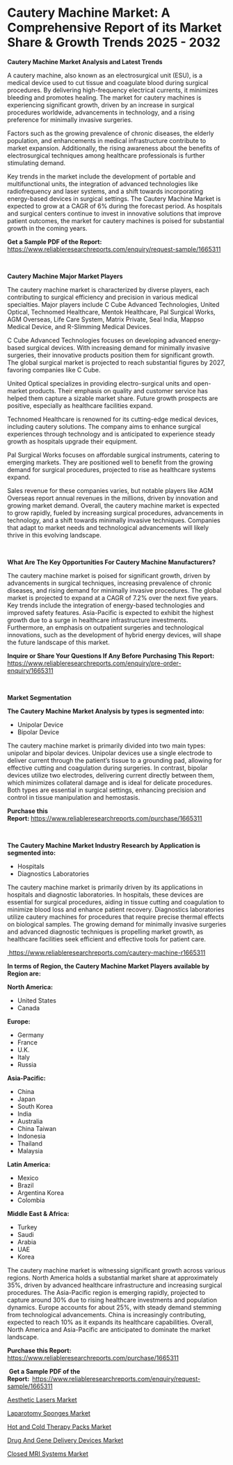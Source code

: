 <p><h1>Cautery Machine Market: A Comprehensive Report of its Market Share & Growth Trends 2025 - 2032</h1></p><p><strong>Cautery Machine Market Analysis and Latest Trends</strong></p>
<p><p>A cautery machine, also known as an electrosurgical unit (ESU), is a medical device used to cut tissue and coagulate blood during surgical procedures. By delivering high-frequency electrical currents, it minimizes bleeding and promotes healing. The market for cautery machines is experiencing significant growth, driven by an increase in surgical procedures worldwide, advancements in technology, and a rising preference for minimally invasive surgeries. </p><p>Factors such as the growing prevalence of chronic diseases, the elderly population, and enhancements in medical infrastructure contribute to market expansion. Additionally, the rising awareness about the benefits of electrosurgical techniques among healthcare professionals is further stimulating demand. </p><p>Key trends in the market include the development of portable and multifunctional units, the integration of advanced technologies like radiofrequency and laser systems, and a shift towards incorporating energy-based devices in surgical settings. The Cautery Machine Market is expected to grow at a CAGR of 6% during the forecast period. As hospitals and surgical centers continue to invest in innovative solutions that improve patient outcomes, the market for cautery machines is poised for substantial growth in the coming years.</p></p>
<p><strong>Get a Sample PDF of the Report:&nbsp;</strong> <a href="https://www.reliableresearchreports.com/enquiry/request-sample/1665311?utm_campaign=2245&utm_medium=2&utm_source=Github&utm_content=ia&utm_term=03032025&utm_id=cautery-machine">https://www.reliableresearchreports.com/enquiry/request-sample/1665311</a></p>
<p>&nbsp;</p>
<p><strong>Cautery Machine Major Market Players</strong></p>
<p><p>The cautery machine market is characterized by diverse players, each contributing to surgical efficiency and precision in various medical specialties. Major players include C Cube Advanced Technologies, United Optical, Technomed Healthcare, Mentok Healthcare, Pal Surgical Works, AGM Overseas, Life Care System, Matrix Private, Seal India, Mappso Medical Device, and R-Slimming Medical Devices.</p><p>C Cube Advanced Technologies focuses on developing advanced energy-based surgical devices. With increasing demand for minimally invasive surgeries, their innovative products position them for significant growth. The global surgical market is projected to reach substantial figures by 2027, favoring companies like C Cube.</p><p>United Optical specializes in providing electro-surgical units and open-market products. Their emphasis on quality and customer service has helped them capture a sizable market share. Future growth prospects are positive, especially as healthcare facilities expand.</p><p>Technomed Healthcare is renowned for its cutting-edge medical devices, including cautery solutions. The company aims to enhance surgical experiences through technology and is anticipated to experience steady growth as hospitals upgrade their equipment.</p><p>Pal Surgical Works focuses on affordable surgical instruments, catering to emerging markets. They are positioned well to benefit from the growing demand for surgical procedures, projected to rise as healthcare systems expand.</p><p>Sales revenue for these companies varies, but notable players like AGM Overseas report annual revenues in the millions, driven by innovation and growing market demand. Overall, the cautery machine market is expected to grow rapidly, fueled by increasing surgical procedures, advancements in technology, and a shift towards minimally invasive techniques. Companies that adapt to market needs and technological advancements will likely thrive in this evolving landscape.</p></p>
<p>&nbsp;</p>
<p><strong>What Are The Key Opportunities For Cautery Machine Manufacturers?</strong></p>
<p><p>The cautery machine market is poised for significant growth, driven by advancements in surgical techniques, increasing prevalence of chronic diseases, and rising demand for minimally invasive procedures. The global market is projected to expand at a CAGR of 7.2% over the next five years. Key trends include the integration of energy-based technologies and improved safety features. Asia-Pacific is expected to exhibit the highest growth due to a surge in healthcare infrastructure investments. Furthermore, an emphasis on outpatient surgeries and technological innovations, such as the development of hybrid energy devices, will shape the future landscape of this market.</p></p>
<p><strong>Inquire or Share Your Questions If Any Before Purchasing This Report:</strong> <a href="https://www.reliableresearchreports.com/enquiry/pre-order-enquiry/1665311?utm_campaign=2245&utm_medium=2&utm_source=Github&utm_content=ia&utm_term=03032025&utm_id=cautery-machine">https://www.reliableresearchreports.com/enquiry/pre-order-enquiry/1665311</a></p>
<p>&nbsp;</p>
<p><strong>Market Segmentation</strong></p>
<p><strong>The Cautery Machine Market Analysis by types is segmented into:</strong></p>
<p><ul><li>Unipolar Device</li><li>Bipolar Device</li></ul></p>
<p><p>The cautery machine market is primarily divided into two main types: unipolar and bipolar devices. Unipolar devices use a single electrode to deliver current through the patient’s tissue to a grounding pad, allowing for effective cutting and coagulation during surgeries. In contrast, bipolar devices utilize two electrodes, delivering current directly between them, which minimizes collateral damage and is ideal for delicate procedures. Both types are essential in surgical settings, enhancing precision and control in tissue manipulation and hemostasis.</p></p>
<p><strong>Purchase this Report:&nbsp;</strong><a href="https://www.reliableresearchreports.com/purchase/1665311?utm_campaign=2245&utm_medium=2&utm_source=Github&utm_content=ia&utm_term=03032025&utm_id=cautery-machine">https://www.reliableresearchreports.com/purchase/1665311</a></p>
<p>&nbsp;</p>
<p><strong>The Cautery Machine Market Industry Research by Application is segmented into:</strong></p>
<p><ul><li>Hospitals</li><li>Diagnostics Laboratories</li></ul></p>
<p><p>The cautery machine market is primarily driven by its applications in hospitals and diagnostic laboratories. In hospitals, these devices are essential for surgical procedures, aiding in tissue cutting and coagulation to minimize blood loss and enhance patient recovery. Diagnostics laboratories utilize cautery machines for procedures that require precise thermal effects on biological samples. The growing demand for minimally invasive surgeries and advanced diagnostic techniques is propelling market growth, as healthcare facilities seek efficient and effective tools for patient care.</p></p>
<p><a href="https://www.reliableresearchreports.com/cautery-machine-r1665311?utm_campaign=2245&utm_medium=2&utm_source=Github&utm_content=ia&utm_term=03032025&utm_id=cautery-machine">&nbsp;https://www.reliableresearchreports.com/cautery-machine-r1665311</a></p>
<p><strong>In terms of Region, the Cautery Machine Market Players available by Region are:</strong></p>
<p>
    <p> <strong> North America: </strong>
        <ul>
            <li>United States</li>
            <li>Canada</li>
        </ul>
        </p> 
    <p> <strong> Europe: </strong>
        <ul>
            <li>Germany</li>
            <li>France</li>
            <li>U.K.</li>
            <li>Italy</li>
            <li>Russia</li>
        </ul>
        </p> 
    <p> <strong> Asia-Pacific: </strong>
        <ul>
            <li>China</li>
            <li>Japan</li>
            <li>South Korea</li>
            <li>India</li>
            <li>Australia</li>
            <li>China Taiwan</li>
            <li>Indonesia</li>
            <li>Thailand</li>
            <li>Malaysia</li>
        </ul>
        </p> 
    <p> <strong> Latin America: </strong>
        <ul>
            <li>Mexico</li>
            <li>Brazil</li>
            <li>Argentina Korea</li>
            <li>Colombia</li>
        </ul>
        </p> 
    <p> <strong> Middle East & Africa: </strong>
        <ul>
            <li>Turkey</li>
            <li>Saudi</li>
            <li>Arabia</li>
            <li>UAE</li>
            <li>Korea</li>
        </ul>
    </p>
    </p>
<p><p>The cautery machine market is witnessing significant growth across various regions. North America holds a substantial market share at approximately 35%, driven by advanced healthcare infrastructure and increasing surgical procedures. The Asia-Pacific region is emerging rapidly, projected to capture around 30% due to rising healthcare investments and population dynamics. Europe accounts for about 25%, with steady demand stemming from technological advancements. China is increasingly contributing, expected to reach 10% as it expands its healthcare capabilities. Overall, North America and Asia-Pacific are anticipated to dominate the market landscape.</p></p>
<p><strong>Purchase this Report: </strong><a href="https://www.reliableresearchreports.com/purchase/1665311?utm_campaign=2245&utm_medium=2&utm_source=Github&utm_content=ia&utm_term=03032025&utm_id=cautery-machine">https://www.reliableresearchreports.com/purchase/1665311</a></p>
<p>&nbsp;<strong>Get a Sample PDF of the Report:&nbsp;&nbsp;</strong><a href="https://www.reliableresearchreports.com/enquiry/request-sample/1665311?utm_campaign=2245&utm_medium=2&utm_source=Github&utm_content=ia&utm_term=03032025&utm_id=cautery-machine">https://www.reliableresearchreports.com/enquiry/request-sample/1665311</a></p>
<p><strong></strong></p>
<p><p><a href="https://github.com/sanokdagada01/Market-Research-Report-List-1/blob/main/aesthetic-lasers-market.md?utm_campaign=2245&utm_medium=2&utm_source=Github&utm_content=ia&utm_term=03032025&utm_id=cautery-machine">Aesthetic Lasers Market</a></p><p><a href="https://github.com/styeslobann2/Market-Research-Report-List-1/blob/main/laparotomy-sponges-market.md?utm_campaign=2245&utm_medium=2&utm_source=Github&utm_content=ia&utm_term=03032025&utm_id=cautery-machine">Laparotomy Sponges Market</a></p><p><a href="https://github.com/lanuskarnajc/Market-Research-Report-List-1/blob/main/hot-and-cold-therapy-packs-market.md?utm_campaign=2245&utm_medium=2&utm_source=Github&utm_content=ia&utm_term=03032025&utm_id=cautery-machine">Hot and Cold Therapy Packs Market</a></p><p><a href="https://github.com/shirlantosx7/Market-Research-Report-List-1/blob/main/drug-and-gene-delivery-devices-market.md?utm_campaign=2245&utm_medium=2&utm_source=Github&utm_content=ia&utm_term=03032025&utm_id=cautery-machine">Drug And Gene Delivery Devices Market</a></p><p><a href="https://github.com/popoialraih3/Market-Research-Report-List-1/blob/main/closed-mri-systems-market.md?utm_campaign=2245&utm_medium=2&utm_source=Github&utm_content=ia&utm_term=03032025&utm_id=cautery-machine">Closed MRI Systems Market</a></p></p>